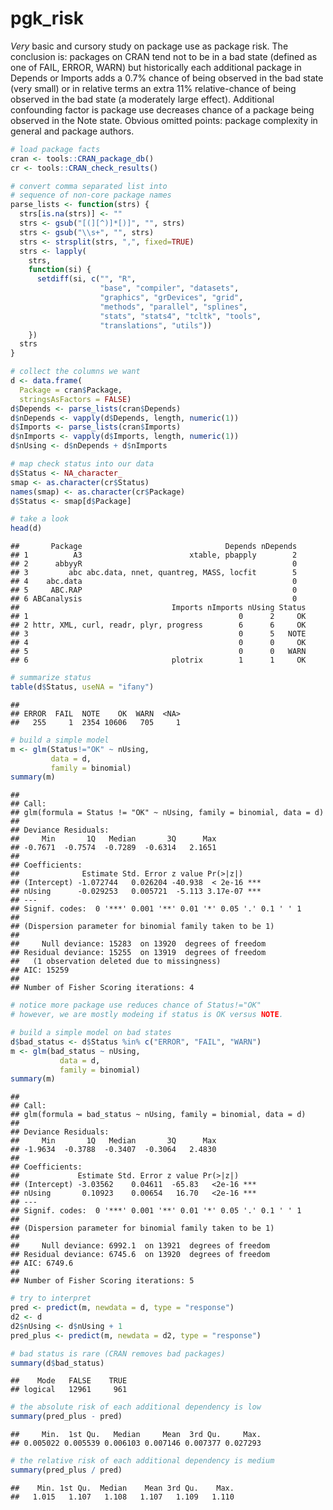 pgk\_risk
================

*Very* basic and cursory study on package use as package risk. The conclusion is: packages on CRAN tend not to be in a bad state (defined as one of FAIL, ERROR, WARN) but historically each additional package in Depends or Imports adds a 0.7% chance of being observed in the bad state (very small) or in relative terms an extra 11% relative-chance of being observed in the bad state (a moderately large effect). Additional confounding factor is package use decreases chance of a package being observed in the Note state. Obvious omitted points: package complexity in general and package authors.

``` r
# load package facts
cran <- tools::CRAN_package_db()
cr <- tools::CRAN_check_results()

# convert comma separated list into
# sequence of non-core package names
parse_lists <- function(strs) {
  strs[is.na(strs)] <- ""
  strs <- gsub("[(][^)]*[)]", "", strs)
  strs <- gsub("\\s+", "", strs)
  strs <- strsplit(strs, ",", fixed=TRUE)
  strs <- lapply(
    strs,
    function(si) {
      setdiff(si, c("", "R", 
                    "base", "compiler", "datasets", 
                    "graphics", "grDevices", "grid",
                    "methods", "parallel", "splines", 
                    "stats", "stats4", "tcltk", "tools",
                    "translations", "utils"))
    })
  strs
}

# collect the columns we want
d <- data.frame(
  Package = cran$Package,
  stringsAsFactors = FALSE)
d$Depends <- parse_lists(cran$Depends)
d$nDepends <- vapply(d$Depends, length, numeric(1))
d$Imports <- parse_lists(cran$Imports)
d$nImports <- vapply(d$Imports, length, numeric(1))
d$nUsing <- d$nDepends + d$nImports

# map check status into our data
d$Status <- NA_character_
smap <- as.character(cr$Status)
names(smap) <- as.character(cr$Package)
d$Status <- smap[d$Package]

# take a look
head(d)
```

    ##       Package                                Depends nDepends
    ## 1          A3                        xtable, pbapply        2
    ## 2      abbyyR                                               0
    ## 3         abc abc.data, nnet, quantreg, MASS, locfit        5
    ## 4    abc.data                                               0
    ## 5     ABC.RAP                                               0
    ## 6 ABCanalysis                                               0
    ##                                  Imports nImports nUsing Status
    ## 1                                               0      2     OK
    ## 2 httr, XML, curl, readr, plyr, progress        6      6     OK
    ## 3                                               0      5   NOTE
    ## 4                                               0      0     OK
    ## 5                                               0      0   WARN
    ## 6                                plotrix        1      1     OK

``` r
# summarize status
table(d$Status, useNA = "ifany")
```

    ## 
    ## ERROR  FAIL  NOTE    OK  WARN  <NA> 
    ##   255     1  2354 10606   705     1

``` r
# build a simple model
m <- glm(Status!="OK" ~ nUsing,
         data = d,
         family = binomial)
summary(m)
```

    ## 
    ## Call:
    ## glm(formula = Status != "OK" ~ nUsing, family = binomial, data = d)
    ## 
    ## Deviance Residuals: 
    ##     Min       1Q   Median       3Q      Max  
    ## -0.7671  -0.7574  -0.7289  -0.6314   2.1651  
    ## 
    ## Coefficients:
    ##              Estimate Std. Error z value Pr(>|z|)    
    ## (Intercept) -1.072744   0.026204 -40.938  < 2e-16 ***
    ## nUsing      -0.029253   0.005721  -5.113 3.17e-07 ***
    ## ---
    ## Signif. codes:  0 '***' 0.001 '**' 0.01 '*' 0.05 '.' 0.1 ' ' 1
    ## 
    ## (Dispersion parameter for binomial family taken to be 1)
    ## 
    ##     Null deviance: 15283  on 13920  degrees of freedom
    ## Residual deviance: 15255  on 13919  degrees of freedom
    ##   (1 observation deleted due to missingness)
    ## AIC: 15259
    ## 
    ## Number of Fisher Scoring iterations: 4

``` r
# notice more package use reduces chance of Status!="OK"
# however, we are mostly modeing if status is OK versus NOTE.

# build a simple model on bad states
d$bad_status <- d$Status %in% c("ERROR", "FAIL", "WARN")
m <- glm(bad_status ~ nUsing,
           data = d,
           family = binomial)
summary(m)
```

    ## 
    ## Call:
    ## glm(formula = bad_status ~ nUsing, family = binomial, data = d)
    ## 
    ## Deviance Residuals: 
    ##     Min       1Q   Median       3Q      Max  
    ## -1.9634  -0.3788  -0.3407  -0.3064   2.4830  
    ## 
    ## Coefficients:
    ##             Estimate Std. Error z value Pr(>|z|)    
    ## (Intercept) -3.03562    0.04611  -65.83   <2e-16 ***
    ## nUsing       0.10923    0.00654   16.70   <2e-16 ***
    ## ---
    ## Signif. codes:  0 '***' 0.001 '**' 0.01 '*' 0.05 '.' 0.1 ' ' 1
    ## 
    ## (Dispersion parameter for binomial family taken to be 1)
    ## 
    ##     Null deviance: 6992.1  on 13921  degrees of freedom
    ## Residual deviance: 6745.6  on 13920  degrees of freedom
    ## AIC: 6749.6
    ## 
    ## Number of Fisher Scoring iterations: 5

``` r
# try to interpret
pred <- predict(m, newdata = d, type = "response")
d2 <- d
d2$nUsing <- d$nUsing + 1
pred_plus <- predict(m, newdata = d2, type = "response")

# bad status is rare (CRAN removes bad packages)
summary(d$bad_status)
```

    ##    Mode   FALSE    TRUE 
    ## logical   12961     961

``` r
# the absolute risk of each additional dependency is low
summary(pred_plus - pred)
```

    ##     Min.  1st Qu.   Median     Mean  3rd Qu.     Max. 
    ## 0.005022 0.005539 0.006103 0.007146 0.007377 0.027293

``` r
# the relative risk of each additional dependency is medium
summary(pred_plus / pred)
```

    ##    Min. 1st Qu.  Median    Mean 3rd Qu.    Max. 
    ##   1.015   1.107   1.108   1.107   1.109   1.110
